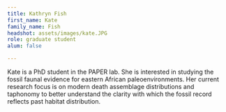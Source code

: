 ```yaml
---
title: Kathryn Fish
first_name: Kate
family_name: Fish
headshot: assets/images/kate.JPG
role: graduate student
alum: false

---
```

Kate is a PhD student in the PAPER lab. She is interested in studying the fossil faunal evidence for eastern African paleoenvironments. Her current research focus is on  modern death assemblage distributions and taphonomy to better understand the clarity with which the fossil record reflects past habitat distribution. 